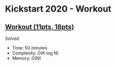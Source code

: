 # Kickstart 2020 - Workout

## [Workout (11pts, 18pts)](https://codingcompetitions.withgoogle.com/kickstart/round/000000000019ffc7/00000000001d3f5b)

Solved

* Time: 50 minutes
* Complexity: O(K log N)
* Memory: O(N)
